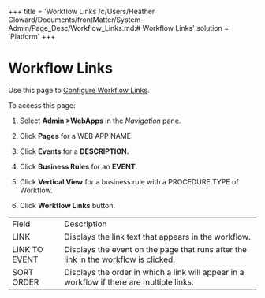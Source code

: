 +++
title = 'Workflow Links
/c/Users/Heather Cloward/Documents/frontMatter/System-Admin/Page_Desc/Workflow_Links.md:# Workflow Links'
solution = 'Platform'
+++

# Workflow Links

<div class="use">

Use this page to [Configure Workflow
Links](../Use_Cases/Configure_Workflow_Links.htm).

</div>

To access this page:

1.  Select **Admin \>WebApps** in the *Navigation* pane.

2.  Click **Pages** for a WEB APP NAME.

3.  Click **Events** for a **DESCRIPTION.**

4.  Click **Business Rules** for an **EVENT**.

5.  Click **Vertical View** for a business rule with a PROCEDURE TYPE of
    Workflow.

6.  Click **Workflow
Links** button.

|               |                                                                                           |
| ------------- | ----------------------------------------------------------------------------------------- |
| Field         | Description                                                                               |
| LINK          | Displays the link text that appears in the workflow.                                      |
| LINK TO EVENT | Displays the event on the page that runs after the link in the workflow is clicked.       |
| SORT ORDER    | Displays the order in which a link will appear in a workflow if there are multiple links. |
